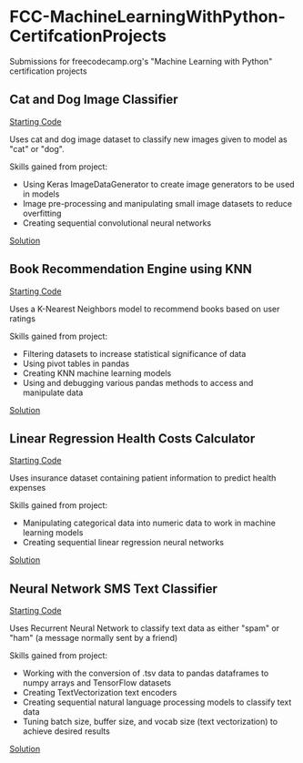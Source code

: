 # FCC-MachineLearningWithPython-CertifcationProjects
Submissions for freecodecamp.org's "Machine Learning with Python" certification projects

## Cat and Dog Image Classifier
[Starting Code](https://colab.research.google.com/github/freeCodeCamp/boilerplate-cat-and-dog-image-classifier/blob/master/fcc_cat_dog.ipynb)

Uses cat and dog image dataset to classify new images given to model as "cat" or "dog".

Skills gained from project:
- Using Keras ImageDataGenerator to create image generators to be used in models
- Image pre-processing and manipulating small image datasets to reduce overfitting
- Creating sequential convolutional neural networks

[Solution](https://github.com/clhilgert/FCC-MachineLearningWithPython-CertifcationProjects/blob/main/fcc_cat_dog_clhilgert.ipynb)
## Book Recommendation Engine using KNN
[Starting Code](https://colab.research.google.com/github/freeCodeCamp/boilerplate-book-recommendation-engine/blob/master/fcc_book_recommendation_knn.ipynb)

Uses a K-Nearest Neighbors model to recommend books based on user ratings

Skills gained from project:
- Filtering datasets to increase statistical significance of data
- Using pivot tables in pandas
- Creating KNN machine learning models
- Using and debugging various pandas methods to access and manipulate data

[Solution](https://github.com/clhilgert/FCC-MachineLearningWithPython-CertifcationProjects/blob/main/fcc_book_recommendation_knn_clhilgert.ipynb)
## Linear Regression Health Costs Calculator
[Starting Code](https://colab.research.google.com/github/freeCodeCamp/boilerplate-linear-regression-health-costs-calculator/blob/master/fcc_predict_health_costs_with_regression.ipynb)

Uses insurance dataset containing patient information to predict health expenses

Skills gained from project:
- Manipulating categorical data into numeric data to work in machine learning models
- Creating sequential linear regression neural networks

[Solution](https://github.com/clhilgert/FCC-MachineLearningWithPython-CertifcationProjects/blob/main/fcc_predict_health_costs_with_regression_clhilgert.ipynb)
## Neural Network SMS Text Classifier
[Starting Code](https://colab.research.google.com/github/freeCodeCamp/boilerplate-neural-network-sms-text-classifier/blob/master/fcc_sms_text_classification.ipynb)

Uses Recurrent Neural Network to classify text data as either "spam" or "ham" (a message normally sent by a friend)

Skills gained from project:
- Working with the conversion of .tsv data to pandas dataframes to numpy arrays and TensorFlow datasets
- Creating TextVectorization text encoders
- Creating sequential natural language processing models to classify text data
- Tuning batch size, buffer size, and vocab size (text vectorization) to achieve desired results

[Solution](https://github.com/clhilgert/FCC-MachineLearningWithPython-CertifcationProjects/blob/main/fcc_sms_text_classification_clhilgert.ipynb)
